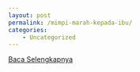 ```yaml
---
layout: post
permalink: /mimpi-marah-kepada-ibu/
categories:
    - Uncategorized
---
```


[Baca Selengkapnya](/08)
